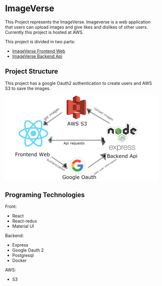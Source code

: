 # ImageVerse

This Project represents the ImageVerse. Imageverse is a web application that users can upload images and give likes and dislikes of other users. Currently this project is hosted at AWS.

This project is divided in two parts:
- [ImageVerse Frontend Web](https://github.com/mandoju/ImageVerse-front-web)
- [ImageVerse Backend Api](https://github.com/mandoju/ImageVerse-backend-api)


## Project Structure
This project has a google Oauth2 authentication to create users and AWS S3 to save the images.

![Project Structure](https://github.com/mandoju/ImageVerse/raw/main/docs/arquiteture.png)


## Programing Technologies
Front:
- React
- React-redux
- Material UI

Backend:
- Express
- Google Oauth 2
- Postgresql 
- Docker

AWS: 
- S3

